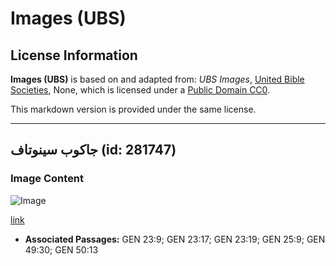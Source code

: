 # Images (UBS)

## License Information

**Images (UBS)** is based on and adapted from: _UBS Images_, [United Bible Societies](https://unitedbiblesocieties.org/), None, which is licensed under a [Public Domain CC0](https://creativecommons.org/public-domain/cc0/).

This markdown version is provided under the same license.



--------------------------------

## جاكوب سينوتاف (id: 281747)

### Image Content

![Image](https://cdn.aquifer.bible/aquifer-content/resources/Media/WEB-0543_jacob_cenotaph.jpg)

[link](https://cdn.aquifer.bible/aquifer-content/resources/Media/WEB-0543_jacob_cenotaph.jpg)

* **Associated Passages:** GEN 23:9; GEN 23:17; GEN 23:19; GEN 25:9; GEN 49:30; GEN 50:13

